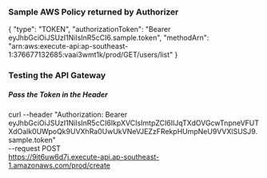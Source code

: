 ### Sample AWS Policy returned by Authorizer
{
    "type": "TOKEN",
    "authorizationToken": "Bearer eyJhbGciOiJSUzI1NiIsInR5cCI6.sample.token",
    "methodArn": "arn:aws:execute-api:ap-southeast-1:376677132685:vaai3wmt1k/prod/GET/users/list"
  }


### Testing the API Gateway 

##### Pass the Token in the Header

  curl  --header "Authorization: Bearer eyJhbGciOiJSUzI1NiIsInR5cCI6IkpXVCIsImtpZCI6IlJqTXdOVGcwTnpneVFUTXdOalk0UWpoQk9UVXhRa0UwUkVNeVJEZzFRekpHUmpNeU9VVXlSUSJ9.sample.token" \
  --request POST \
  https://9it6uw6d7j.execute-api.ap-southeast-1.amazonaws.com/prod/create